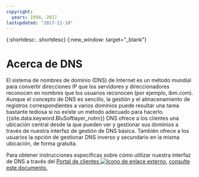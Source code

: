 ```yaml
---
copyright:
  years: 1994, 2017
lastupdated: "2017-11-10"
---
```


{:shortdesc: .shortdesc}
{:new_window: target="_blank"}

# Acerca de DNS

El sistema de nombres de dominio (DNS) de Internet es un método mundial para convertir direcciones IP que los servidores y direccionadores reconocen en nombres que los usuarios reconocen (por ejemplo, ibm.com). Aunque el concepto de DNS es sencillo, la gestión y el almacenamiento de registros correspondientes a varios dominios puede resultar una tarea bastante tediosa si no existe un método adecuado para hacerlo. {{site.data.keyword.BluSoftlayer_notm}} DNS ofrece a los clientes una ubicación central desde la que pueden ver y gestionar sus dominios a través de nuestra interfaz de gestión de DNS básica. También ofrece a los usuarios la opción de gestionar DNS inverso y secundario en la misma ubicación, de forma gratuita.

Para obtener instrucciones específicas sobre cómo utilizar nuestra interfaz de DNS a través del [Portal de clientes ![Icono de enlace externo](../../icons/launch-glyph.svg "Icono de enlace externo")](https://control.softlayer.com/), [consulte este documento.](https://github.ibm.com/Bluemix-Docs/dns/blob/staging/using-the-dns-interface.md)
